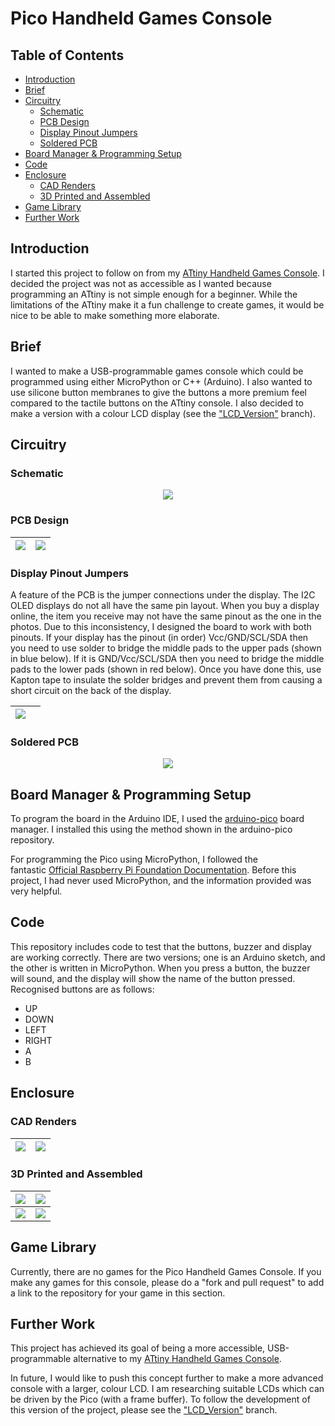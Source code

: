 # Pico Handheld Games Console

## Table of Contents

* [Introduction](#introduction)
* [Brief](#brief)
* [Circuitry](#circuitry)
  + [Schematic](#schematic)
  + [PCB Design](#pcb-design)
  + [Display Pinout Jumpers](#display-pinout-jumpers)
  + [Soldered PCB](#soldered-pcb)
* [Board Manager & Programming Setup](#board-manager---programming-setup)
* [Code](#code)
* [Enclosure](#enclosure)
  + [CAD Renders](#cad-renders)
  + [3D Printed and Assembled](#3d-printed-and-assembled)
* [Game Library](#game-library)
* [Further Work](#further-work)

## Introduction

I started this project to follow on from my [ATtiny Handheld Games Console](https://github.com/SeanP2001/ATtiny_Handheld_Games_Console). I decided the project was not as accessible as I wanted because programming an ATtiny is not simple enough for a beginner. While the limitations of the ATtiny make it a fun challenge to create games, it would be nice to be able to make something more elaborate.

## Brief

I wanted to make a USB-programmable games console which could be programmed using either MicroPython or C++ (Arduino). I also wanted to use silicone button membranes to give the buttons a more premium feel compared to the tactile buttons on the ATtiny console. I also decided to make a version with a colour LCD display (see the ["LCD_Version"](https://github.com/SeanP2001/Pico_Handheld_Games_Console/tree/LCD_Version) branch).

## Circuitry

### Schematic

<p align="center">
  <img src="./Images/Schematic.png" />
</p>

### PCB Design

| <img src="./Images/PCB_Front.png" /> | <img src="./Images/PCB_Back.png" /> |
| ------------------------------------ | ----------------------------------- |

### Display Pinout Jumpers

A feature of the PCB is the jumper connections under the display. The I2C OLED displays do not all have the same pin layout. When you buy a display online, the item you receive may not have the same pinout as the one in the photos. Due to this inconsistency, I designed the board to work with both pinouts. If your display has the pinout (in order) Vcc/GND/SCL/SDA then you need to use solder to bridge the middle pads to the upper pads (shown in blue below). If it is GND/Vcc/SCL/SDA then you need to bridge the middle pads to the lower pads (shown in red below). Once you have done this, use Kapton tape to insulate the solder bridges and prevent them from causing a short circuit on the back of the display.

| <img src="./Images/Display_Jumpers_Labelled.jpg" /> | <img title="" src="./Images/Display_Jumpers_Soldered.jpg" alt=""> |
| --------------------------------------------------- | ----------------------------------------------------------------- |

### Soldered PCB

<p align="center">
 <img src="./Images/Soldered_PCB.jpg"/>
</p>

## Board Manager & Programming Setup

To program the board in the Arduino IDE, I used the [arduino-pico](https://github.com/earlephilhower/arduino-pico) board manager. I installed this using the method shown in the arduino-pico repository.

For programming the Pico using MicroPython, I followed the fantastic [Official Raspberry Pi Foundation Documentation](https://projects.raspberrypi.org/en/projects/getting-started-with-the-pico). Before this project, I had never used MicroPython, and the information provided was very helpful.

## Code

This repository includes code to test that the buttons, buzzer and display are working correctly. There are two versions; one is an Arduino sketch, and the other is written in MicroPython. When you press a button, the buzzer will sound, and the display will show the name of the button pressed. Recognised buttons are as follows:

- UP
- DOWN
- LEFT
- RIGHT
- A
- B

## Enclosure

### CAD Renders

| <img src="./Images/CAD_Render_1.jpg" /> | <img src="./Images/CAD_Render_2.jpg" /> |
| --------------------------------------- | --------------------------------------- |

### 3D Printed and Assembled

| <img src="./Images/Console_Front_On.jpg" /> | <img src="./Images/Console_Front_2.jpg" /> |
| ------------------------------------------- | ------------------------------------------ |
| <img src="./Images/Console_Back.jpg" />     | <img src="./Images/Console_Back_2.jpg" />  |

## Game Library

Currently, there are no games for the Pico Handheld Games Console. If you make any games for this console, please do a "fork and pull request" to add a link to the repository for your game in this section.

## Further Work

This project has achieved its goal of being a more accessible, USB-programmable alternative to my [ATtiny Handheld Games Console](https://github.com/SeanP2001/ATtiny_Handheld_Games_Console).

In future, I would like to push this concept further to make a more advanced console with a larger, colour LCD. I am researching suitable LCDs which can be driven by the Pico (with a frame buffer). To follow the development of this version of the project, please see the ["LCD_Version"](https://github.com/SeanP2001/Pico_Handheld_Games_Console/tree/LCD_Version) branch.
